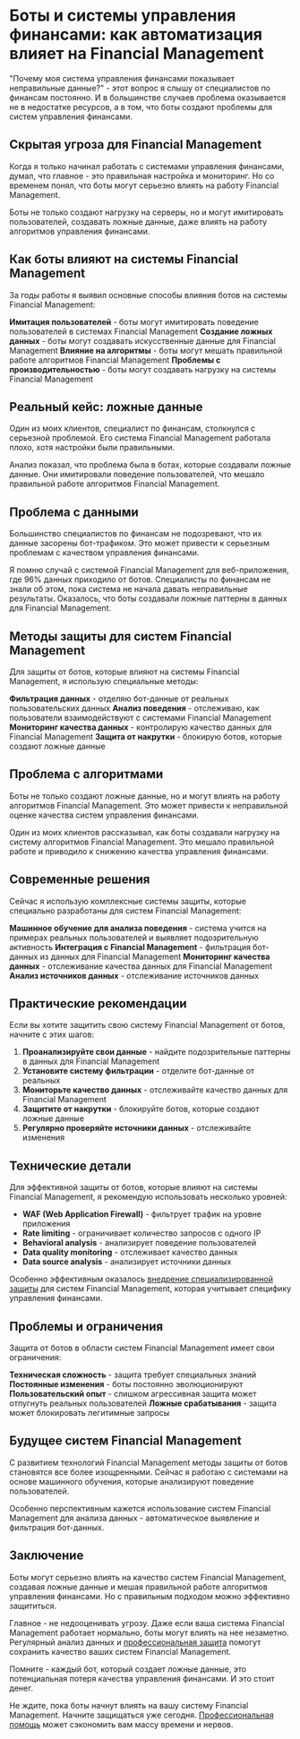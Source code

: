 ﻿# Боты и системы управления финансами: как автоматизация влияет на Financial Management

"Почему моя система управления финансами показывает неправильные данные?" - этот вопрос я слышу от специалистов по финансам постоянно. И в большинстве случаев проблема оказывается не в недостатке ресурсов, а в том, что боты создают проблемы для систем управления финансами.

## Скрытая угроза для Financial Management

Когда я только начинал работать с системами управления финансами, думал, что главное - это правильная настройка и мониторинг. Но со временем понял, что боты могут серьезно влиять на работу Financial Management.

Боты не только создают нагрузку на серверы, но и могут имитировать пользователей, создавать ложные данные, даже влиять на работу алгоритмов управления финансами.

## Как боты влияют на системы Financial Management

За годы работы я выявил основные способы влияния ботов на системы Financial Management:

**Имитация пользователей** - боты могут имитировать поведение пользователей в системах Financial Management
**Создание ложных данных** - боты могут создавать искусственные данные для Financial Management
**Влияние на алгоритмы** - боты могут мешать правильной работе алгоритмов Financial Management
**Проблемы с производительностью** - боты могут создавать нагрузку на системы Financial Management

## Реальный кейс: ложные данные

Один из моих клиентов, специалист по финансам, столкнулся с серьезной проблемой. Его система Financial Management работала плохо, хотя настройки были правильными.

Анализ показал, что проблема была в ботах, которые создавали ложные данные. Они имитировали поведение пользователей, что мешало правильной работе алгоритмов Financial Management.

## Проблема с данными

Большинство специалистов по финансам не подозревают, что их данные засорены бот-трафиком. Это может привести к серьезным проблемам с качеством управления финансами.

Я помню случай с системой Financial Management для веб-приложения, где 96% данных приходило от ботов. Специалисты по финансам не знали об этом, пока система не начала давать неправильные результаты. Оказалось, что боты создавали ложные паттерны в данных для Financial Management.

## Методы защиты для систем Financial Management

Для защиты от ботов, которые влияют на системы Financial Management, я использую специальные методы:

**Фильтрация данных** - отделяю бот-данные от реальных пользовательских данных
**Анализ поведения** - отслеживаю, как пользователи взаимодействуют с системами Financial Management
**Мониторинг качества данных** - контролирую качество данных для Financial Management
**Защита от накрутки** - блокирую ботов, которые создают ложные данные

## Проблема с алгоритмами

Боты не только создают ложные данные, но и могут влиять на работу алгоритмов Financial Management. Это может привести к неправильной оценке качества систем управления финансами.

Один из моих клиентов рассказывал, как боты создавали нагрузку на систему алгоритмов Financial Management. Это мешало правильной работе и приводило к снижению качества управления финансами.

## Современные решения

Сейчас я использую комплексные системы защиты, которые специально разработаны для систем Financial Management:

**Машинное обучение для анализа поведения** - система учится на примерах реальных пользователей и выявляет подозрительную активность
**Интеграция с Financial Management** - фильтрация бот-данных из данных для Financial Management
**Мониторинг качества данных** - отслеживание качества данных для Financial Management
**Анализ источников данных** - отслеживание источников данных

## Практические рекомендации

Если вы хотите защитить свою систему Financial Management от ботов, начните с этих шагов:

1. **Проанализируйте свои данные** - найдите подозрительные паттерны в данных для Financial Management
2. **Установите систему фильтрации** - отделите бот-данные от реальных
3. **Мониторьте качество данных** - отслеживайте качество данных для Financial Management
4. **Защитите от накрутки** - блокируйте ботов, которые создают ложные данные
5. **Регулярно проверяйте источники данных** - отслеживайте изменения

## Технические детали

Для эффективной защиты от ботов, которые влияют на системы Financial Management, я рекомендую использовать несколько уровней:

- **WAF (Web Application Firewall)** - фильтрует трафик на уровне приложения
- **Rate limiting** - ограничивает количество запросов с одного IP
- **Behavioral analysis** - анализирует поведение пользователей
- **Data quality monitoring** - отслеживает качество данных
- **Data source analysis** - анализирует источники данных

Особенно эффективным оказалось [внедрение специализированной защиты](https://progaem.com/ustanovka-antibota-usluga-po-zashhite-ot-botov-vashih-sajtov-na-razlichnyh-cms-sistemah.html) для систем Financial Management, которая учитывает специфику управления финансами.

## Проблемы и ограничения

Защита от ботов в области систем Financial Management имеет свои ограничения:

**Техническая сложность** - защита требует специальных знаний
**Постоянные изменения** - боты постоянно эволюционируют
**Пользовательский опыт** - слишком агрессивная защита может отпугнуть реальных пользователей
**Ложные срабатывания** - защита может блокировать легитимные запросы

## Будущее систем Financial Management

С развитием технологий Financial Management методы защиты от ботов становятся все более изощренными. Сейчас я работаю с системами на основе машинного обучения, которые анализируют поведение пользователей.

Особенно перспективным кажется использование систем Financial Management для анализа данных - автоматическое выявление и фильтрация бот-данных.

## Заключение

Боты могут серьезно влиять на качество систем Financial Management, создавая ложные данные и мешая правильной работе алгоритмов управления финансами. Но с правильным подходом можно эффективно защититься.

Главное - не недооценивать угрозу. Даже если ваша система Financial Management работает нормально, боты могут влиять на нее незаметно. Регулярный анализ данных и [профессиональная защита](https://progaem.com/ustanovka-antibota-usluga-po-zashhite-ot-botov-vashih-sajtov-na-razlichnyh-cms-sistemah.html) помогут сохранить качество ваших систем Financial Management.

Помните - каждый бот, который создает ложные данные, это потенциальная потеря качества управления финансами. И это стоит денег.

Не ждите, пока боты начнут влиять на вашу систему Financial Management. Начните защищаться уже сегодня. [Профессиональная помощь](https://progaem.com/ustanovka-antibota-usluga-po-zashhite-ot-botov-vashih-sajtov-na-razlichnyh-cms-sistemah.html) может сэкономить вам массу времени и нервов.
